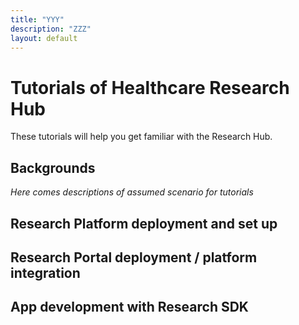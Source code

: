 ```yaml
---
title: "YYY"
description: "ZZZ"
layout: default
---
```


# Tutorials of Healthcare Research Hub

These tutorials will help you get familiar with the Research Hub.

## Backgrounds

*Here comes descriptions of assumed scenario for tutorials*

## Research Platform deployment and set up

## Research Portal deployment / platform integration

## App development with Research SDK

